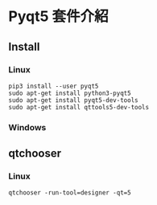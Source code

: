 # Pyqt5 套件介紹



## Install

### Linux

```shell
pip3 install --user pyqt5  
sudo apt-get install python3-pyqt5  
sudo apt-get install pyqt5-dev-tools
sudo apt-get install qttools5-dev-tools
```

### Windows



## qtchooser

### Linux
``` shell
qtchooser -run-tool=designer -qt=5
```

